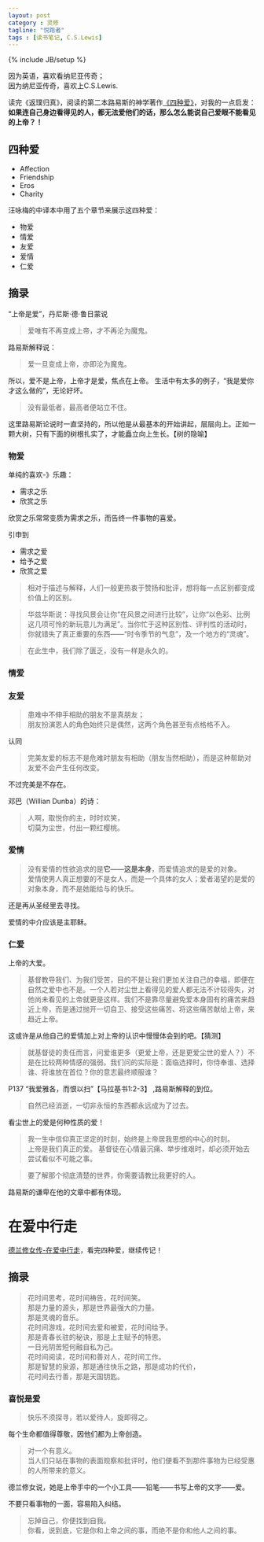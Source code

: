 ```yaml
---
layout: post
category : 灵修
tagline: "悦跑者"
tags : [读书笔记, C.S.Lewis]
---
```

{% include JB/setup %}

因为英语，喜欢看纳尼亚传奇；  
因为纳尼亚传奇，喜欢上C.S.Lewis.

读完《返璞归真》，阅读的第二本路易斯的神学著作[《四种爱》](http://book.douban.com/subject/25707606/)，对我的一点启发：**如果连自己身边看得见的人，都无法爱他们的话，那么怎么能说自己爱眼不能看见的上帝？！**

## 四种爱 ##

* Affection
* Friendship
* Eros
* Charity

汪咏梅的中译本中用了五个章节来展示这四种爱：

* 物爱
* 情爱
* 友爱
* 爱情
* 仁爱

## 摘录 ##

“上帝是爱”，丹尼斯·德·鲁日蒙说

> 爱唯有不再变成上帝，才不再沦为魔鬼。

路易斯解释说：

> 爱一旦变成上帝，亦即沦为魔鬼。

所以，爱不是上帝，上帝才是爱，焦点在上帝。 生活中有太多的例子，“我是爱你才这么做的”，无论好坏。

> 没有最低者，最高者便站立不住。

这里路易斯论说时一直坚持的，所以他是从最基本的开始讲起，层层向上。正如一颗大树，只有下面的树根扎实了，才能矗立向上生长。【树的隐喻】


### 物爱 ###

单纯的喜欢-》乐趣：

* 需求之乐
* 欣赏之乐

欣赏之乐常常变质为需求之乐，而告终一件事物的喜爱。

引申到

* 需求之爱
* 给予之爱
* 欣赏之爱

> 相对于描述与解释，人们一般更热衷于赞扬和批评，想将每一点区别都变成价值上的区别。

> 华兹华斯说：寻找风景会让你“在风景之间进行比较”，让你“以色彩、比例这几项可怜的新玩意儿为满足”。当你忙于这种区别性、评判性的活动时，你就错失了真正重要的东西——“时令季节的气息”，及一个地方的“灵魂”。

> 在此生中，我们除了匮乏，没有一样是永久的。

### 情爱 ###

### 友爱 ###

> 患难中不伸手相助的朋友不是真朋友；  
> 朋友扮演恩人的角色始终只是偶然，这两个角色甚至有点格格不入。

认同

> 完美友爱的标志不是危难时朋友有相助（朋友当然相助），而是这种帮助对友爱不会产生任何改变。

不过完美是不存在。

邓巴（Willian Dunba）的诗：

> 人啊，取悦你的主，时时欢笑，  
> 切莫为尘世，付出一颗红樱桃。

### 爱情 ###

> 没有爱情的性欲追求的是**它——这是本身**，而爱情追求的是爱的对象。  
> 爱情使男人真正想要的不是女人，而是一个具体的女人；爱者渴望的是爱的对象本身，而不是她能给与的快乐。  

还是再从圣经里去寻找。

爱情的中介应该是主耶稣。

### 仁爱 ###

上帝的大爱。

> 基督教导我们、为我们受苦，目的不是让我们更加关注自己的幸福，即便在自然之爱中也不是。一个人若对尘世上看得见的爱人都无法不计较得失，对他尚未看见的上帝就更是这样。我们不是靠尽量避免爱本身固有的痛苦来趋近上帝，而是通过抛开一切自卫、接受这些痛苦、将这些痛苦献给上帝，来趋近上帝。

这或许是从他自己的爱情加上对上帝的认识中慢慢体会到的吧。【猜测】

> 就基督徒的责任而言，问爱谁更多（更爱上帝，还是更爱尘世的爱人？）不是在比较两种情感的强弱。我们问的实际是：面临选择时，你侍奉谁、选择谁、将谁放在首位？你的意志最终顺服谁？

P137 “我爱雅各，而恨以扫”【马拉基书1:2-3】 ,路易斯解释的到位。

> 自然已经消逝，一切非永恒的东西都永远成为了过去。

看尘世上的爱是何种性质的爱！

> 我一生中信仰真正坚定的时刻，始终是上帝居我思想的中心的时刻。  
> 上帝是我们真正的爱。
> 基督徒在心情最沉痛、举步维艰时，却必须开始去尝试看似不可能之事。  

> 要了解那个彻底清楚的世界，你需要请教比我更好的人。

路易斯的谦卑在他的文章中都有体现。

# 在爱中行走 #

[德兰修女传-在爱中行走](http://book.douban.com/subject/4225786/)，看完四种爱，继续传记！

## 摘录 ##

> 花时间思考，花时间祷告，花时间笑。  
> 那是力量的源头，那是世界最强大的力量。  
> 那是灵魂的音乐。  
> 花时间游戏，花时间去爱和被爱，花时间给予。  
> 那是青春长驻的秘诀，那是上主赋予的特恩。  
> 一日光阴苦短何融自私为己。  
> 花时间阅读，花时间和善对人，花时间工作。  
> 那是智慧的泉源，那是通往快乐之路，那是成功的代价，  
> 花时间去行善，那是天国钥匙。

### 喜悦是爱 ###

> 快乐不须探寻，若以爱待人，旋即得之。  

每个生命都值得尊敬，因他们都为上帝创造。

> 对一个有意义。  
> 当人们只站在事物的表面观察和批评时，他们便看不到那件事物为已经受惠的人所带来的意义。

德兰修女说，她是上帝手中的一个小工具——铅笔——书写上帝的文字——爱。

不要只看事物的一面，容易陷入纠结。

> 忘掉自己，你便找到自我。  
> 你看，说到底，它是你和上帝之间的事，而绝不是你和他人之间的事。



